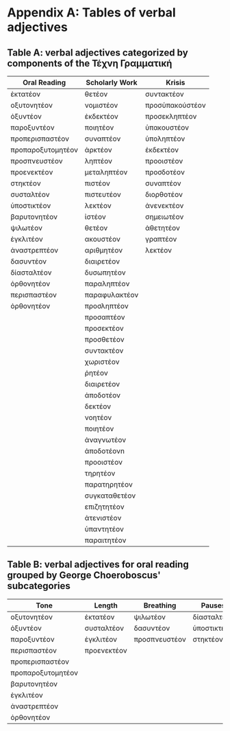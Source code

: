 

# Appendix A:  Tables of verbal adjectives



## Table A: verbal adjectives categorized by components of the Τέχνη Γραμματική


| Oral Reading          | Scholarly Work     | Krisis              |
|-----------------------|--------------------|---------------------|
| ἐκτατέον              | θετέον             | συντακτέον          |
| οξυτονητέον           | νομιστέον          | προσὑπακούστέον     |
| ὀξυντέον              | ἐκδεκτέον          | προσεκληπτέον       |
| παροξυντέον           | ποιητέον           | ὑπακουστέον         |
| προπερισπαστέον       | συναπτέον          | ὑποληπτέον          |
| προπαροξυτομητέον     | ἀρκτέον            | ἐκδεκτέον           |
| προσπνευστέον         | ληπτέον            | προοιστέον          |
| προενεκτέον           | μεταληπτέον        | προσδοτέον          |
| στηκτέον              | πιστέον            | συναπτέον           |
| συσταλτέον            | πιστευτέον         | διορθοτέον          |
| ὑποστικτέον           | λεκτέον            | ἀνενεκτέον          |
| βαρυτονητέον          | ἰστέον             | σημειωτέον          |
| ψιλωτέον              | θετέον             | ἀθετητέον           |
| ἐγκλιτέον             | ακουστέον          | γραπτέον            |
| ἀναστρεπτέον          | αριθμητέον         | λεκτέον             |
| δασυντέον             | διαιρετέον         |                     |
| δίασταλτέον           | δυσωπητέον         |                     |
| ὀρθονητέον            | παραληπτέον        |                     |
| περισπαστέον          | παραφυλακτέον      |                     |
| ὀρθονητέον            | προσληπτέον        |                     |
|                       | προσαπτέον         |                     |
|                       | προσεκτέον         |                     |
|                       | προσθετέον         |                     |
|                       | συντακτέον         |                     |
|                       | χωριστέον          |                     |
|                       | ῥητέον             |                     |
|                       | διαιρετέον         |                     |
|                       | ἀποδοτέον          |                     |
|                       | δεκτέον            |                     |
|                       | νοητέον            |                     |
|                       | ποιητέον           |                     |
|                       | ἀναγνωτέον         |                     |
|                       | ἀποδοτέονn         |                     |
|                       | προοιστέον         |                     |
|                       | τηρητέον           |                     |
|                       |παρατηρητέον        |                     |
|                       | συγκαταθετέον      |                     |
|                       | επιζητητέον        |                     |
|                       | ἀτενιστέον         |                     |
|                       | ὑπαντητέον         |                     |
|                       | παραιτητέον        |                     |


## Table B: verbal adjectives for oral reading grouped by George Choeroboscus' subcategories


|     Tone        |    Length   | Breathing   |   Pauses  |
|-----------------|-------------|-------------|-----------|
|οξυτονητέον      |ἐκτατέον     |ψιλωτέον     |δίασταλτέον|
|ὀξυντέον         |συσταλτέον   |δασυντέον    |ὑποστικτέον|
|παροξυντέον      |ἐγκλιτέον    |προσπνευστέον|στηκτέον   |
|περισπαστέον     |προενεκτέον  |             |           |
|προπερισπαστέον  |             |             |           |
|προπαροξυτομητέον|             |             |           |
|βαρυτονητέον     |             |             |           |
|ἐγκλιτέον        |             |             |           |
|ἀναστρεπτέον     |             |             |           |
|ὀρθονητέον       |             |             |           |


